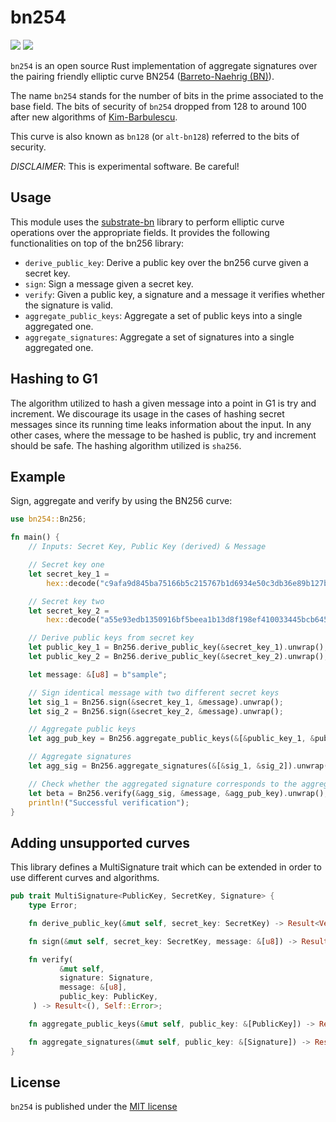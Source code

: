 # bn254
[![](https://img.shields.io/crates/v/bn254.svg)](https://crates.io/crates/bn254) [![](https://docs.rs/bn254/badge.svg)](https://docs.rs/bn254)

`bn254` is an open source Rust implementation of aggregate signatures over the pairing friendly elliptic curve BN254 ([Barreto-Naehrig (BN)](https://www.cryptojedi.org/papers/pfcpo.pdf)).

The name `bn254` stands for the number of bits in the prime associated to the base field.
The bits of security of `bn254` dropped from 128 to around 100 after new algorithms of [Kim-Barbulescu](https://eprint.iacr.org/2015/1027.pdf).

This curve is also known as `bn128` (or `alt-bn128`) referred to the bits of security.

_DISCLAIMER_: This is experimental software. Be careful!

## Usage

This module uses the [substrate-bn](https://github.com/paritytech/bn) library to perform elliptic curve operations over the appropriate fields. It provides the following functionalities on top of the bn256 library:

* `derive_public_key`: Derive a public key over the bn256 curve given a secret key.
* `sign`: Sign a message given a secret key.
* `verify`: Given a public key, a signature and a message it verifies whether the signature is valid.
* `aggregate_public_keys`: Aggregate a set of public keys into a single aggregated one.
* `aggregate_signatures`: Aggregate a set of signatures into a single aggregated one.

## Hashing to G1

The algorithm utilized to hash a given message into a point in G1 is try and increment. We discourage its usage in the cases of hashing secret messages since its running time leaks information about the input.
 In any other cases, where the message to be hashed is public, try and increment should be safe. The hashing algorithm utilized is `sha256`.

## Example

Sign, aggregate and verify by using the BN256 curve:

```rust
use bn254::Bn256;

fn main() {
    // Inputs: Secret Key, Public Key (derived) & Message

    // Secret key one
    let secret_key_1 =
        hex::decode("c9afa9d845ba75166b5c215767b1d6934e50c3db36e89b127b8a622b120f6721").unwrap();

    // Secret key two
    let secret_key_2 =
        hex::decode("a55e93edb1350916bf5beea1b13d8f198ef410033445bcb645b65be5432722f1").unwrap();

    // Derive public keys from secret key
    let public_key_1 = Bn256.derive_public_key(&secret_key_1).unwrap();
    let public_key_2 = Bn256.derive_public_key(&secret_key_2).unwrap();

    let message: &[u8] = b"sample";

    // Sign identical message with two different secret keys
    let sig_1 = Bn256.sign(&secret_key_1, &message).unwrap();
    let sig_2 = Bn256.sign(&secret_key_2, &message).unwrap();

    // Aggregate public keys
    let agg_pub_key = Bn256.aggregate_public_keys(&[&public_key_1, &public_key_2]).unwrap();

    // Aggregate signatures
    let agg_sig = Bn256.aggregate_signatures(&[&sig_1, &sig_2]).unwrap();

    // Check whether the aggregated signature corresponds to the aggregated public key
    let beta = Bn256.verify(&agg_sig, &message, &agg_pub_key).unwrap();
    println!("Successful verification");
}
```

## Adding unsupported curves

This library defines a MultiSignature trait which can be extended in order to use different curves and algorithms.

```rust
pub trait MultiSignature<PublicKey, SecretKey, Signature> {
    type Error;

    fn derive_public_key(&mut self, secret_key: SecretKey) -> Result<Vec<u8>, Self::Error>;

    fn sign(&mut self, secret_key: SecretKey, message: &[u8]) -> Result<Vec<u8>, Self::Error>;

    fn verify(
           &mut self,
           signature: Signature,
           message: &[u8],
           public_key: PublicKey,
     ) -> Result<(), Self::Error>;

    fn aggregate_public_keys(&mut self, public_key: &[PublicKey]) -> Result<Vec<u8>, Self::Error>;

    fn aggregate_signatures(&mut self, public_key: &[Signature]) -> Result<Vec<u8>, Self::Error>;
}
```

## License

`bn254` is published under the [MIT license](https://github.com/sedaprotocol/bn254/blob/main/LICENSE.md)